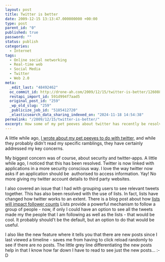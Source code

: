 ```yaml
---
layout: post
title: Twitter is better
date: 2009-12-15 13:13:47.000000000 +00:00
type: post
parent_id: "0"
published: true
password: ""
status: publish
categories:
  - Internet
tags:
  - Online social networking
  - Real-time web
  - Social Media
  - Twitter
  - Web 2.0
meta:
  _edit_last: "48492462"
  oc_commit_id: http://drone-ah.com/2009/12/15/twitter-is-better/1260882840
  restapi_import_id: 591d994f7aad5
  original_post_id: "259"
  _wp_old_slug: "259"
  _publicize_job_id: "5185412720"
  _elasticsearch_data_sharing_indexed_on: "2024-11-18 14:54:38"
permalink: "/2009/12/15/twitter-is-better/"
excerpt: How some of my pet peeves about twitter has recently be resolved. Yay!
---
```


A little while ago,
[I wrote about my pet peeves to do with twitter,](/2009/03/09/making-twitter-bettermaking-twitter-better/)
and while they probably didn't read my specific ramblings, they have certainly
addressed my key concerns.

My biggest concern was of course, about security and twitter-apps. A little
while ago, I noticed that this has been resolved. Twitter is now linked with
applications in a more security conscious way. I love the way twitter now asks
if an application should be  authorised to access information. Yay! No more
giving my twitter account details to third party websites.

I also covered an issue that I had with grouping users to see relevant tweets
together. This has also been resolved with the use of lists. In fact, lists have
changed how twitter works to an extent. There is a blog post about how
[lists will impact follower counts](http://corethinking.com/2009/12/13/how-twitters-new-lists-feature-will-dramatically-impact-follower-count/ "How twitters lists feature will dramatically impact follower count")
Lists provide a powerful mechanism to follow a group of people - now, if only I
could have an option to see all the tweets made my the people that I am
following as well as the lists - that would be cool. It probably should't be the
default, but an option to do that would be useful.

I also like the new feature where it tells you that there are new posts since I
last viewed a timeline - saves me from having to click reload randomly to see if
there are no posts. The little grey line differentiating the new posts help in
that I know how far down I have to read to see just the new posts... :-D

